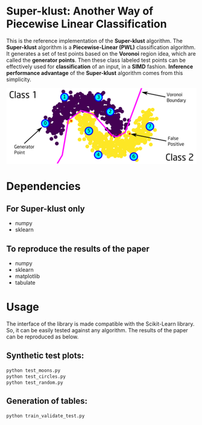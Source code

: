 # Super-klust: Another Way of Piecewise Linear Classification

This is the reference implementation of the **Super-klust** algorithm. The
**Super-klust** algorithm is a **Piecewise-Linear (PWL)** classification
algorithm. It generates a set of test points based on the **Voronoi** region
idea, which are called the **generator points**. Then these class labeled test
points can be effectively used for **classification** of an input, in a **SIMD**
fashion. **Inference performance advantage** of the **Super-klust** algorithm
comes from this simplicity.

![Graphical Abstract](images/graphical_abstract.png)

# Dependencies

## For Super-klust only

- numpy
- sklearn

## To reproduce the results of the paper

- numpy
- sklearn
- matplotlib
- tabulate

# Usage

The interface of the library is made compatible with the Scikit-Learn library.
So, it can be easily tested against any algorithm. The results of the paper can
be reproduced as below.

## Synthetic test plots:

```
python test_moons.py
python test_circles.py
python test_random.py
```

## Generation of tables:

```
python train_validate_test.py
```
